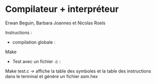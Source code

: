 # Compilateur + interpréteur 
Erwan Beguin, Barbara Joannes et Nicolas Roels

Instructions :
- compilation globale :

Make 

- Test avec un fichier .c :

Make test.c
-> affiche la table des symboles et la table des instructions dans le terminal et génère un fichier asm.hex



